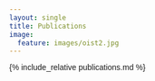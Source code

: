```yaml
---
layout: single
title: Publications
image:
  feature: images/oist2.jpg
---
```


<style>
.info.obfuscate {
unicode-bidi: bidi-override;
direction: rtl;
text-align:left;
}

div {
  margin: 0 0 0 0;
}

#right {
  float:right;
  margin-left: 50px;
}

#contact {
  width:70%;
}

body {
  font-family: "Source Sans Pro", "Lucida Grande", Calibri, Helvetica, sans-serif;
  font-size: normal;
  margin-top:0%;
  margin-bottom:0%;
  margin-right:0%;
  margin-left:0%;
  line-height: 1;

}

h1 {
  font-size: 2.0em;
  margin-bottom: 10px;
}

li {
  margin: 0 0 5px 0;
  line-height: 1.5;
}

li li {
  list-style-type: none;
  margin-right: 20%;
}

img {
  vertical-align: top;
}
</style>

{% include_relative publications.md %}